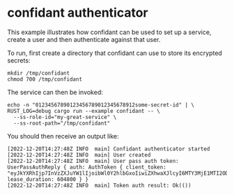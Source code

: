# confidant authenticator

This example illustrates how confidant can be used to set up a service, create a user
and then authenticate against that user.

To run, first create a directory that confidant can use to store its encrypted secrets:

```
mkdir /tmp/confidant
chmod 700 /tmp/confidant
```

The service can then be invoked:

```
echo -n "01234567890123456789012345678912some-secret-id" | \
RUST_LOG=debug cargo run --example confidant -- \
  --ss-role-id="my-great-service" \
  --ss-root-path="/tmp/confidant"
```

You should then receive an output like:

```
[2022-12-20T14:27:48Z INFO  main] Confidant authenticator started
[2022-12-20T14:27:48Z INFO  main] User created
[2022-12-20T14:27:48Z INFO  main] User pass auth token: UserPassAuthReply { auth: AuthToken { client_token: "eyJkYXRhIjp7InVzZXJuYW1lIjoibWl0Y2hlbGxoIiwiZXhwaXJlcyI6MTY3MjE1MTI2ODc3Nn0sInNpZ25hdHVyZSI6ImJjYTdmZTY4ZWI0NDcwN2QwMGI1MmUzZjgwZDE4MmFlMTcxYjE5MDZkYzdjYTJjZTUwN2EwNTk2OTY0MDQ4MGMifQ==", lease_duration: 604800 } }
[2022-12-20T14:27:48Z INFO  main] Token auth result: Ok(())
```